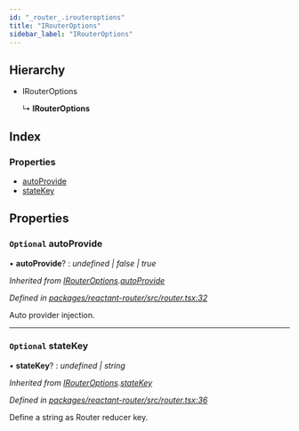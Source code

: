 ```yaml
---
id: "_router_.irouteroptions"
title: "IRouterOptions"
sidebar_label: "IRouterOptions"
---
```


## Hierarchy

* IRouterOptions

  ↳ **IRouterOptions**

## Index

### Properties

* [autoProvide](_router_.irouteroptions.md#optional-autoprovide)
* [stateKey](_router_.irouteroptions.md#optional-statekey)

## Properties

### `Optional` autoProvide

• **autoProvide**? : *undefined | false | true*

*Inherited from [IRouterOptions](_router_.irouteroptions.md).[autoProvide](_router_.irouteroptions.md#optional-autoprovide)*

*Defined in [packages/reactant-router/src/router.tsx:32](https://github.com/unadlib/reactant/blob/950d72fe/packages/reactant-router/src/router.tsx#L32)*

Auto provider injection.

___

### `Optional` stateKey

• **stateKey**? : *undefined | string*

*Inherited from [IRouterOptions](_router_.irouteroptions.md).[stateKey](_router_.irouteroptions.md#optional-statekey)*

*Defined in [packages/reactant-router/src/router.tsx:36](https://github.com/unadlib/reactant/blob/950d72fe/packages/reactant-router/src/router.tsx#L36)*

Define a string as Router reducer key.
